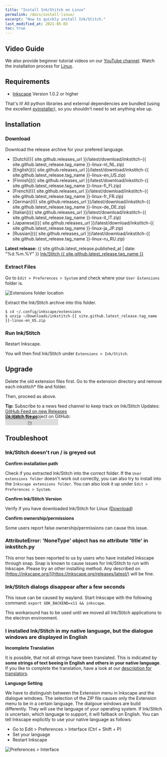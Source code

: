 ```yaml
---
title: "Install Ink/Stitch on Linux"
permalink: /docs/install-linux/
excerpt: "How to quickly install Ink/Stitch."
last_modified_at: 2021-05-03
toc: true
---
```

## Video Guide

We also provide beginner tutorial videos on our <i class="fab fa-youtube"></i> [YouTube channel](https://www.youtube.com/channel/UCJCDCFuT_xQoI55e10HRiRw). Watch the installation process for <i class="fab fa-linux"></i> [Linux](https://www.youtube.com/watch?v=Dkb5UvsZUNg&list=PLvlbfDmZyXG1ORmeqHdp4aP7J71e7icJP&index=2).

## Requirements

* [Inkscape](https://inkscape.org/release/) Version 1.0.2 or higher

That's it!  All python libraries and external dependencies are bundled (using the excellent [pyinstaller](http://www.pyinstaller.org)), so you shouldn't need to set anything else up.

## Installation

### Download
Download the release archive for your prefered language.

* <i class="fa fa-download " ></i> [Dutch]({{ site.github.releases_url }}/latest/download/inkstitch-{{ site.github.latest_release.tag_name }}-linux-nl_NL.zip)
* <i class="fa fa-download " ></i> [English]({{ site.github.releases_url }}/latest/download/inkstitch-{{ site.github.latest_release.tag_name }}-linux-en_US.zip)
* <i class="fa fa-download " ></i> [Finnish]({{ site.github.releases_url }}/latest/download/inkstitch-{{ site.github.latest_release.tag_name }}-linux-fi_FI.zip)
* <i class="fa fa-download " ></i> [French]({{ site.github.releases_url }}/latest/download/inkstitch-{{ site.github.latest_release.tag_name }}-linux-fr_FR.zip)
* <i class="fa fa-download " ></i> [German]({{ site.github.releases_url }}/latest/download/inkstitch-{{ site.github.latest_release.tag_name }}-linux-de_DE.zip)
* <i class="fa fa-download " ></i> [Italian]({{ site.github.releases_url }}/latest/download/inkstitch-{{ site.github.latest_release.tag_name }}-linux-it_IT.zip)
* <i class="fa fa-download " ></i> [Japanese]({{ site.github.releases_url }}/latest/download/inkstitch-{{ site.github.latest_release.tag_name }}-linux-ja_JP.zip)
* <i class="fa fa-download " ></i> [Russian]({{ site.github.releases_url }}/latest/download/inkstitch-{{ site.github.latest_release.tag_name }}-linux-ru_RU.zip)

**Latest release:** {{ site.github.latest_release.published_at | date: "%d.%m.%Y"  }} [Ink/Stitch {{ site.github.latest_release.tag_name }}](https://github.com/inkstitch/inkstitch/releases/latest)

### Extract Files
Go to `Edit > Preferences > System` and check where your `User Extensions` folder is.

![Extensions folder location](/assets/images/docs/en/extensions-folder-location-linux.jpg)

Extract the Ink/Stitch archive into this folder.

```
$ cd ~/.config/inkscape/extensions
$ unzip ~/Downloads/inkstitch-{{ site.github.latest_release.tag_name }}-linux-en_US.zip
```

### Run Ink/Stitch
Restart Inkscape.

You will then find Ink/Stitch under `Extensions > Ink/Stitch`.

## Upgrade

Delete the old extension files first. Go to the extension directory and remove each inkstitch* file and folder.

Then, proceed as above.

**Tip:** Subscribe to a news feed channel to keep track on Ink/Stitch Updates:<br />
 <i class="fas fa-fw fa-rss-square" aria-hidden="true" style="color: #ffb400;"></i> [GitHub Feed on new Releases](https://github.com/inkstitch/inkstitch/releases.atom)<br>
 <i class="fas fa-fw fa-rss-square" aria-hidden="true" style="color: #ffb400;"></i> [Ink/Stitch News](/feed.xml)<br />
{: .notice--info }

<p class="notice--info" style="margin-top: -3.5em !important;">Or watch the project on GitHub:<br /><iframe style="display: inline-block;" src="https://ghbtns.com/github-btn.html?user=inkstitch&repo=inkstitch&type=watch&count=true&v=2" frameborder="0" scrolling="0" width="170px" height="20px"></iframe></p>

## Troubleshoot

### Ink/Stitch doesn't run / is greyed out

**Confirm installation path**

Check if you extracted Ink/Stitch into the correct folder. If the `User extensions folder` doesn't work out correctly, you can also try to install into the `Inkscape extensions folder`.
You can also look it up under `Edit > Preferences > System`.

**Confirm Ink/Stitch Version**

Verify if you have downloaded Ink/Stitch for Linux ([Download](#download))

**Confirm ownership/permissions**

Some users report false ownership/permissions can cause this issue.

### AttributeError: 'NoneType' object has no attribute 'title' in inkstitch.py

This error has been reported to us by users who have installed Inkscape through snap. Snap is known to cause issues for Ink/Stitch to run with Inkscape.
Please try an other installing method. Any described on [https://inkscape.org/](https://inkscape.org/releases/latest/) will be fine. 

### Ink/Stitch dialogs disappear after a few seconds

This issue can be caused by wayland. Start Inkscape with the following command: `export GDK_BACKEND=x11 && inkscape`.

This workaround has to be used until we moved all Ink/Stitch applications to the electron environment. 

### I installed Ink/Stitch in my native language, but the dialogue windows are displayed in English

**Incomplete Translation**

It is possible, that not all strings have been translated. This is indicated by **some strings of text beeing in English and others in your native language**.
If you like to complete the translation, have a look at our [description for translators](/developers/localize/).

**Language Setting**

We have to distinguish between the Extension menu in Inkscape and the dialogue windows.
The selection of the ZIP file causes only the Extension menu to be in a certain language.
The dialgoue windows are build differently. They will use the language of your operating system.
If Ink/Stitch is uncertain, which language to support, it will fallback on English.
You can tell Inkscape explicitly to use your native language as follows:
  * Go to Edit > Preferences > Interface (Ctrl + Shift + P)
  * Set your language
  * Restart Inkscape

![Preferences > Interface](/assets/images/docs/en/preferences_language.png)
